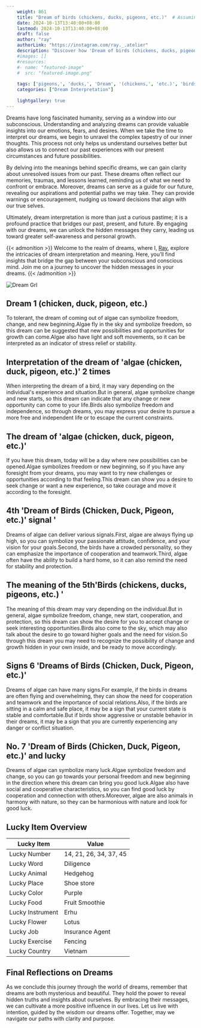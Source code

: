 ```yaml
---
    weight: 861
    title: "Dream of birds (chickens, ducks, pigeons, etc.)"  # Assuming 'title' column exists
    date: 2024-10-13T13:40:00+08:00
    lastmod: 2024-10-13T13:40:00+08:00
    draft: false
    author: "ray"
    authorLink: "https://instagram.com/ray._.atelier"
    description: "Discover how 'Dream of birds (chickens, ducks, pigeons, etc.)' can interpret your future and uncover its significant meanings in your life."
    #images: []
    #resources:
    #- name: "featured-image"
    #  src: "featured-image.png"
    
    tags: ['pigeons,', 'ducks,', 'Dream', '(chickens,', 'etc.)', 'birds', 'of']
    categories: ["Dream Interpretation"]
    
    lightgallery: true
---
```

    
Dreams have long fascinated humanity, serving as a window into our subconscious. Understanding and analyzing dreams can provide valuable insights into our emotions, fears, and desires. When we take the time to interpret our dreams, we begin to unravel the complex tapestry of our inner thoughts. This process not only helps us understand ourselves better but also allows us to connect our past experiences with our present circumstances and future possibilities.

By delving into the meanings behind specific dreams, we can gain clarity about unresolved issues from our past. These dreams often reflect our memories, traumas, and lessons learned, reminding us of what we need to confront or embrace. Moreover, dreams can serve as a guide for our future, revealing our aspirations and potential paths we may take. They can provide warnings or encouragement, nudging us toward decisions that align with our true selves.

Ultimately, dream interpretation is more than just a curious pastime; it is a profound practice that bridges our past, present, and future. By engaging with our dreams, we can unlock the hidden messages they carry, leading us toward greater self-awareness and personal growth.

{{< admonition >}}
Welcome to the realm of dreams, where I, [Ray](https://instagram.com/ray._.atelier), explore the intricacies of dream interpretation and meaning. Here, you’ll find insights that bridge the gap between your subconscious and conscious mind. Join me on a journey to uncover the hidden messages in your dreams.
{{< /admonition >}}

![Dream Grl](https://cdn.pixabay.com/photo/2017/11/02/03/35/gothic-2910057_1280.jpg "Dream Grl")

## Dream 1 (chicken, duck, pigeon, etc.)
To tolerant, the dream of coming out of algae can symbolize freedom, change, and new beginning.Algae fly in the sky and symbolize freedom, so this dream can be suggested that new possibilities and opportunities for growth can come.Algae also have light and soft movements, so it can be interpreted as an indicator of stress relief or stability.

## Interpretation of the dream of 'algae (chicken, duck, pigeon, etc.)' 2 times
When interpreting the dream of a bird, it may vary depending on the individual's experience and situation.But in general, algae symbolize change and new starts, so this dream can indicate that any change or new opportunity can come to your life.Birds also symbolize freedom and independence, so through dreams, you may express your desire to pursue a more free and independent life or to escape the current constraints.

## The dream of 'algae (chicken, duck, pigeon, etc.)'
If you have this dream, today will be a day where new possibilities can be opened.Algae symbolizes freedom or new beginning, so if you have any foresight from your dreams, you may want to try new challenges or opportunities according to that feeling.This dream can show you a desire to seek change or want a new experience, so take courage and move it according to the foresight.

## 4th 'Dream of Birds (Chicken, Duck, Pigeon, etc.)' signal '
Dreams of algae can deliver various signals.First, algae are always flying up high, so you can symbolize your passionate attitude, confidence, and your vision for your goals.Second, the birds have a crowded personality, so they can emphasize the importance of cooperation and teamwork.Third, algae often have the ability to build a hard home, so it can also remind the need for stability and protection.

## The meaning of the 5th'Birds (chickens, ducks, pigeons, etc.) '
The meaning of this dream may vary depending on the individual.But in general, algae symbolize freedom, change, new start, cooperation, and protection, so this dream can show the desire for you to accept change or seek interesting opportunities.Birds also come to the sky, which may also talk about the desire to go toward higher goals and the need for vision.So through this dream you may need to recognize the possibility of change and growth hidden in your own inside, and be ready to move accordingly.

## Signs 6 'Dreams of Birds (Chicken, Duck, Pigeon, etc.)'
Dreams of algae can have many signs.For example, if the birds in dreams are often flying and overwhelming, they can show the need for cooperation and teamwork and the importance of social relations.Also, if the birds are sitting in a calm and safe place, it may be a sign that your current state is stable and comfortable.But if birds show aggressive or unstable behavior in their dreams, it may be a sign that you are currently experiencing any danger or conflict situation.

## No. 7 'Dream of Birds (Chicken, Duck, Pigeon, etc.)' and lucky
Dreams of algae can symbolize many luck.Algae symbolize freedom and change, so you can go towards your personal freedom and new beginning in the direction where this dream can bring you good luck.Algae also have social and cooperative characteristics, so you can find good luck by cooperation and connection with others.Moreover, algae are also animals in harmony with nature, so they can be harmonious with nature and look for good luck.

## Lucky Item Overview
| Lucky Item          | Value              |
|---------------|--------------------|
| Lucky Number        | 14, 21, 26, 34, 37, 45  |
| Lucky Word          | Diligence |
| Lucky Animal        | Hedgehog |
| Lucky Place         | Shoe store     |
| Lucky Color         | Purple     |
| Lucky Food          | Fruit Smoothie      |
| Lucky Instrument    | Erhu |
| Lucky Flower        | Lotus    |
| Lucky Job           | Insurance Agent       |
| Lucky Exercise      | Fencing  |
| Lucky Country       | Vietnam    |


##  Final Reflections on Dreams

As we conclude this journey through the world of dreams, remember that dreams are both mysterious and beautiful. They hold the power to reveal hidden truths and insights about ourselves. By embracing their messages, we can cultivate a more positive influence in our lives. Let us live with intention, guided by the wisdom our dreams offer. Together, may we navigate our paths with clarity and purpose.
